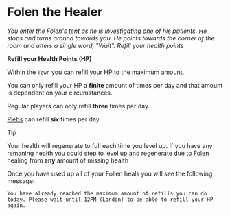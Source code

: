 # Folen the Healer
_You enter the Folen's tent as he is investigating one of his patients. He stops and turns around towards you. He points towards the corner of the room and utters a single word, "Wait".
Refill your health points_

**Refill your Health Points (HP)**

Within the `Town` you can refill your HP to the maximum amount.

You can only refill your HP a **finite** amount of times per day and that amount is dependent on your circumstances.

Regular players can only refill **three** times per day.

[Plebs][1] can refill **six** times per day.

> [!TIP]
> Your health will regenerate to full each time you level up. If you have any remaning health you could step to level up and regenerate due to Folen healing from **any** amount of missing health

Once you have used up all of your Follen heals you will see the following message:

`You have already reached the maximum amount of refills you can do today. Please wait until 12PM (London) to be able to refill your HP again.`

[1]:/character/membership

